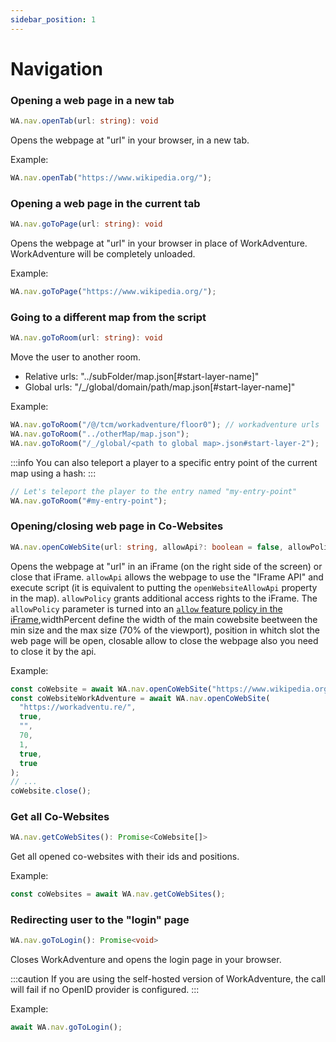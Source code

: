 ```yaml
---
sidebar_position: 1
---
```


# Navigation

### Opening a web page in a new tab

```ts
WA.nav.openTab(url: string): void
```

Opens the webpage at "url" in your browser, in a new tab.

Example:

```ts
WA.nav.openTab("https://www.wikipedia.org/");
```

### Opening a web page in the current tab

```ts
WA.nav.goToPage(url: string): void
```

Opens the webpage at "url" in your browser in place of WorkAdventure. WorkAdventure will be completely unloaded.

Example:

```ts
WA.nav.goToPage("https://www.wikipedia.org/");
```

### Going to a different map from the script

```ts
WA.nav.goToRoom(url: string): void
```

Move the user to another room.

- Relative urls: "../subFolder/map.json[#start-layer-name]"
- Global urls: "/\_/global/domain/path/map.json[#start-layer-name]"

Example:

```ts
WA.nav.goToRoom("/@/tcm/workadventure/floor0"); // workadventure urls
WA.nav.goToRoom("../otherMap/map.json");
WA.nav.goToRoom("/_/global/<path to global map>.json#start-layer-2");
```

:::info
You can also teleport a player to a specific entry point of the current map using a hash:
:::

```typescript
// Let's teleport the player to the entry named "my-entry-point"
WA.nav.goToRoom("#my-entry-point");
```

### Opening/closing web page in Co-Websites

```ts
WA.nav.openCoWebSite(url: string, allowApi?: boolean = false, allowPolicy?: string = "", percentWidth?: number, position?: number, closable?: boolean, lazy?: boolean): Promise<CoWebsite>
```

Opens the webpage at "url" in an iFrame (on the right side of the screen) or close that iFrame. `allowApi` allows the webpage to use the "IFrame API" and execute script (it is equivalent to putting the `openWebsiteAllowApi` property in the map). `allowPolicy` grants additional access rights to the iFrame. The `allowPolicy` parameter is turned into an [`allow` feature policy in the iFrame](https://developer.mozilla.org/en-US/docs/Web/HTML/Element/iframe#attr-allow),widthPercent define the width of the main cowebsite beetween the min size and the max size (70% of the viewport), position in whitch slot the web page will be open, closable allow to close the webpage also you need to close it by the api.

Example:

```ts
const coWebsite = await WA.nav.openCoWebSite("https://www.wikipedia.org/");
const coWebsiteWorkAdventure = await WA.nav.openCoWebSite(
  "https://workadventu.re/",
  true,
  "",
  70,
  1,
  true,
  true
);
// ...
coWebsite.close();
```

### Get all Co-Websites

```ts
WA.nav.getCoWebSites(): Promise<CoWebsite[]>
```

Get all opened co-websites with their ids and positions.

Example:

```ts
const coWebsites = await WA.nav.getCoWebSites();
```

### Redirecting user to the "login" page

```ts
WA.nav.goToLogin(): Promise<void>
```

Closes WorkAdventure and opens the login page in your browser.

:::caution
If you are using the self-hosted version of WorkAdventure, the call will fail if no OpenID provider is configured.
:::

Example:

```ts
await WA.nav.goToLogin();
```
